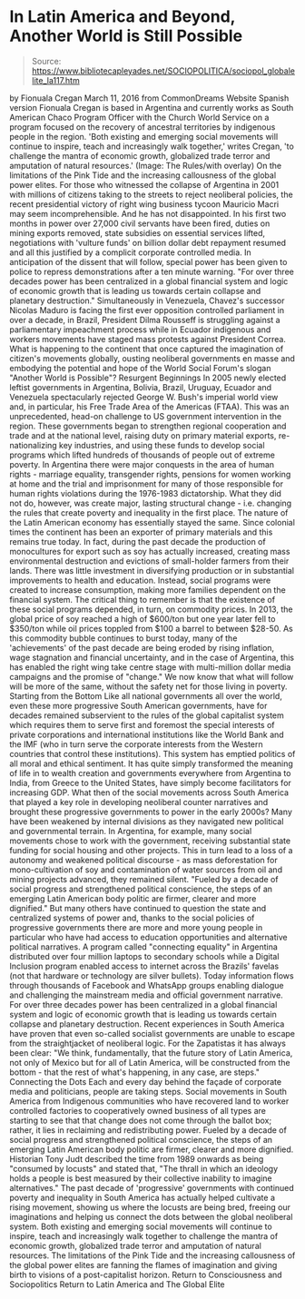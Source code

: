 # In Latin America and Beyond, Another World is Still Possible

> Source: https://www.bibliotecapleyades.net/SOCIOPOLITICA/sociopol_globalelite_la117.htm

by Fionuala Cregan
March 11, 2016
from CommonDreams Website
Spanish version
Fionuala Cregan is based in Argentina and currently works as South American Chaco Program Officer with the Church World Service on a program focused on the recovery of ancestral territories by indigenous people in the region.
'Both existing and emerging social movements
will continue to inspire, teach and increasingly walk together,'
writes Cregan, 'to challenge the mantra of
economic growth, globalized trade terror and amputation of natural resources.'
(Image: The Rules/with overlay)
On the limitations of the Pink Tide
and the increasing callousness
of the global power elites.
For those who witnessed the collapse of Argentina in 2001 with millions of citizens taking to the streets to reject neoliberal policies, the recent presidential victory of right wing business tycoon Mauricio Macri may seem incomprehensible. And he has not disappointed.
In his first two months in power over 27,000 civil servants have been fired, duties on mining exports removed, state subsidies on essential services lifted, negotiations with 'vulture funds' on billion dollar debt repayment resumed and all this justified by a complicit corporate controlled media.
In anticipation of the dissent that will follow, special power has been given to police to repress demonstrations after a ten minute warning.
"For over three decades
power has been centralized in a global
financial system and logic of economic growth
that is leading us towards certain
collapse and planetary destruction."
Simultaneously in Venezuela, Chavez's successor Nicolas Maduro is facing the first ever opposition controlled parliament in over a decade, in Brazil, President Dilma Rousseff is struggling against a parliamentary impeachment process while in Ecuador indigenous and workers movements have staged mass protests against President Correa. What is happening to the continent that once captured the imagination of citizen's movements globally, ousting neoliberal governments en masse and embodying the potential and hope of the World Social Forum's slogan "Another World is Possible"?
Resurgent Beginnings In 2005 newly elected leftist governments in Argentina, Bolivia, Brazil, Uruguay, Ecuador and Venezuela spectacularly rejected George W. Bush's imperial world view and, in particular, his Free Trade Area of the Americas (FTAA).
This was an unprecedented, head-on challenge to US government intervention in the region.
These governments began to strengthen regional cooperation and trade and at the national level, raising duty on primary material exports, re-nationalizing key industries, and using these funds to develop social programs which lifted hundreds of thousands of people out of extreme poverty.
In Argentina there were major conquests in the area of human rights - marriage equality, transgender rights, pensions for women working at home and the trial and imprisonment for many of those responsible for human rights violations during the 1976-1983 dictatorship.
What they did not do, however, was create major, lasting structural change - i.e. changing the rules that create poverty and inequality in the first place. The nature of the Latin American economy has essentially stayed the same.
Since colonial times the continent has been an exporter of primary materials and this remains true today.
In fact, during the past decade the production of monocultures for export such as soy has actually increased, creating mass environmental destruction and evictions of small-holder farmers from their lands. There was little investment in diversifying production or in substantial improvements to health and education.
Instead, social programs were created to increase consumption, making more families dependent on the financial system. The critical thing to remember is that the existence of these social programs depended, in turn, on commodity prices.
In 2013, the global price of soy reached a high of $600/ton but one year later fell to $350/ton while oil prices toppled from $100 a barrel to between $28-50.
As this commodity bubble continues to burst today, many of the 'achievements' of the past decade are being eroded by rising inflation, wage stagnation and financial uncertainty, and in the case of Argentina, this has enabled the right wing take centre stage with multi-million dollar media campaigns and the promise of "change."
We now know that what will follow will be more of the same, without the safety net for those living in poverty.
Starting from the Bottom Like all national governments all over the world, even these more progressive South American governments, have for decades remained subservient to the rules of the global capitalist system which requires them to serve first and foremost the special interests of private corporations and international institutions like the World Bank and the IMF (who in turn serve the corporate interests from the Western countries that control these institutions).
This system has emptied politics of all moral and ethical sentiment. It has quite simply transformed the meaning of life in to wealth creation and governments everywhere from Argentina to India, from Greece to the United States, have simply become facilitators for increasing GDP. What then of the social movements across South America that played a key role in developing neoliberal counter narratives and brought these progressive governments to power in the early 2000s?
Many have been weakened by internal divisions as they navigated new political and governmental terrain.
In Argentina, for example, many social movements chose to work with the government, receiving substantial state funding for social housing and other projects.
This in turn lead to a loss of a autonomy and weakened political discourse - as mass deforestation for mono-cultivation of soy and contamination of water sources from oil and mining projects advanced, they remained silent.
"Fueled by a decade of social progress
and strengthened political conscience,
the steps of an emerging Latin American body politic
are firmer, clearer and more dignified."
But many others have continued to question the state and centralized systems of power and, thanks to the social policies of progressive governments there are more and more young people in particular who have had access to education opportunities and alternative political narratives.
A program called "connecting equality" in Argentina distributed over four million laptops to secondary schools while a Digital Inclusion program enabled access to internet across the Brazils' favelas (not that hardware or technology are silver bullets).
Today information flows through thousands of Facebook and WhatsApp groups enabling dialogue and challenging the mainstream media and official government narrative. For over three decades power has been centralized in a global financial system and logic of economic growth that is leading us towards certain collapse and planetary destruction.
Recent experiences in South America have proven that even so-called socialist governments are unable to escape from the straightjacket of neoliberal logic. For the Zapatistas it has always been clear:
"We think, fundamentally, that the future story of Latin America, not only of Mexico but for all of Latin America, will be constructed from the bottom - that the rest of what's happening, in any case, are steps."
Connecting the Dots Each and every day behind the façade of corporate media and politicians, people are taking steps.
Social movements in South America from Indigenous communities who have recovered land to worker controlled factories to cooperatively owned business of all types are starting to see that that change does not come through the ballot box; rather, it lies in reclaiming and redistributing power.
Fueled by a decade of social progress and strengthened political conscience, the steps of an emerging Latin American body politic are firmer, clearer and more dignified. Historian Tony Judt described the time from 1989 onwards as being "consumed by locusts" and stated that,
"The thrall in which an ideology holds a people is best measured by their collective inability to imagine alternatives."
The past decade of 'progressive' governments with continued poverty and inequality in South America has actually helped cultivate a rising movement, showing us where the locusts are being bred, freeing our imaginations and helping us connect the dots between the global neoliberal system.
Both existing and emerging social movements will continue to inspire, teach and increasingly walk together to challenge the mantra of economic growth, globalized trade terror and amputation of natural resources.
The limitations of the Pink Tide and the increasing callousness of the global power elites are fanning the flames of imagination and giving birth to visions of a post-capitalist horizon.
Return to Consciousness and Sociopolitics
Return to Latin America and The Global Elite
